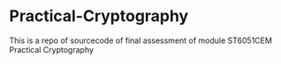 # Practical-Cryptography
This is a repo of sourcecode of final assessment of module ST6051CEM Practical Cryptography

